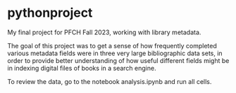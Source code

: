 # pythonproject
My final project for PFCH Fall 2023, working with library metadata.

The goal of this project was to get a sense of how frequently completed various metadata fields were in three very large bibliographic data sets, in order to provide better understanding of how useful different fields might be in indexing digital files of books in a search engine.

To review the data, go to the notebook analysis.ipynb and run all cells. 